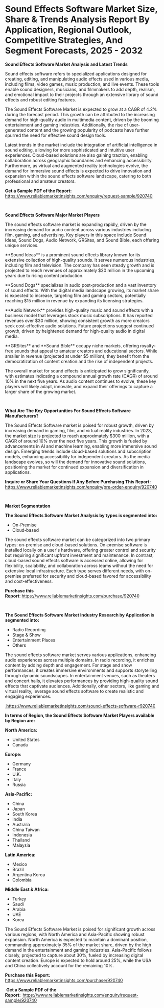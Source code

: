 <p><h1>Sound Effects Software Market Size, Share & Trends Analysis Report By Application, Regional Outlook, Competitive Strategies, And Segment Forecasts, 2025 - 2032</h1></p><p><strong>Sound Effects Software Market Analysis and Latest Trends</strong></p>
<p><p>Sound effects software refers to specialized applications designed for creating, editing, and manipulating audio effects used in various media, including films, video games, music production, and live events. These tools enable sound designers, musicians, and filmmakers to add depth, realism, and emotional impact to their projects through an extensive library of sound effects and robust editing features.</p><p>The Sound Effects Software Market is expected to grow at a CAGR of 4.2% during the forecast period. This growth can be attributed to the increasing demand for high-quality audio in multimedia content, driven by the booming entertainment and gaming industries. Additionally, the rise of user-generated content and the growing popularity of podcasts have further spurred the need for effective sound design tools.</p><p>Latest trends in the market include the integration of artificial intelligence in sound editing, allowing for more sophisticated and intuitive user experiences. Cloud-based solutions are also gaining traction, enabling collaboration across geographic boundaries and enhancing accessibility. Furthermore, as virtual and augmented reality technologies evolve, the demand for immersive sound effects is expected to drive innovation and expansion within the sound effects software landscape, catering to both professional and amateur creators.</p></p>
<p><strong>Get a Sample PDF of the Report:&nbsp;</strong> <a href="https://www.reliablemarketinsights.com/enquiry/request-sample/920740?utm_campaign=3615&utm_medium=2&utm_source=Github&utm_content=ia&utm_term=17042025&utm_id=sound-effects-software">https://www.reliablemarketinsights.com/enquiry/request-sample/920740</a></p>
<p>&nbsp;</p>
<p><strong>Sound Effects Software Major Market Players</strong></p>
<p><p>The sound effects software market is expanding rapidly, driven by the increasing demand for audio content across various industries including film, gaming, and advertising. Key players in this space include Sound Ideas, Sound Dogs, Audio Network, GRSites, and Sound Bible, each offering unique services.</p><p>**Sound Ideas** is a prominent sound effects library known for its extensive collection of high-quality sounds. It serves numerous industries, including film and television. The company has seen steady growth and is projected to reach revenues of approximately $20 million in the upcoming years due to rising content production.</p><p>**Sound Dogs** specializes in audio post-production and a vast inventory of sound effects. With the digital media landscape growing, its market share is expected to increase, targeting film and gaming sectors, potentially reaching $15 million in revenue by expanding its licensing strategies.</p><p>**Audio Network** provides high-quality music and sound effects with a business model that leverages stock music subscriptions. It has reported revenues over $30 million, showing consistent growth as more creators seek cost-effective audio solutions. Future projections suggest continued growth, driven by heightened demand for high-quality audio in digital media.</p><p>**GRSites** and **Sound Bible** occupy niche markets, offering royalty-free sounds that appeal to amateur creators and educational sectors. While smaller in revenue (projected at under $5 million), they benefit from the democratization of content creation and the rise of independent projects.</p><p>The overall market for sound effects is anticipated to grow significantly, with estimates indicating a compound annual growth rate (CAGR) of around 10% in the next five years. As audio content continues to evolve, these key players will likely adapt, innovate, and expand their offerings to capture a larger share of the growing market.</p></p>
<p>&nbsp;</p>
<p><strong>What Are The Key Opportunities For Sound Effects Software Manufacturers?</strong></p>
<p><p>The Sound Effects Software market is poised for robust growth, driven by increasing demand in gaming, film, and virtual reality industries. In 2023, the market size is projected to reach approximately $300 million, with a CAGR of around 10% over the next five years. This growth is fueled by advancements in AI and machine learning, enabling more immersive sound design. Emerging trends include cloud-based solutions and subscription models, enhancing accessibility for independent creators. As the media landscape evolves, so will the demand for innovative sound solutions, positioning the market for continued expansion and diversification in applications.</p></p>
<p><strong>Inquire or Share Your Questions If Any Before Purchasing This Report:</strong> <a href="https://www.reliablemarketinsights.com/enquiry/pre-order-enquiry/920740?utm_campaign=3615&utm_medium=2&utm_source=Github&utm_content=ia&utm_term=17042025&utm_id=sound-effects-software">https://www.reliablemarketinsights.com/enquiry/pre-order-enquiry/920740</a></p>
<p>&nbsp;</p>
<p><strong>Market Segmentation</strong></p>
<p><strong>The Sound Effects Software Market Analysis by types is segmented into:</strong></p>
<p><ul><li>On-Premise</li><li>Cloud-based</li></ul></p>
<p><p>The sound effects software market can be categorized into two primary types: on-premise and cloud-based solutions. On-premise software is installed locally on a user's hardware, offering greater control and security but requiring significant upfront investment and maintenance. In contrast, cloud-based sound effects software is accessed online, allowing for flexibility, scalability, and collaboration across teams without the need for extensive local infrastructure. Each type serves different needs, with on-premise preferred for security and cloud-based favored for accessibility and cost-effectiveness.</p></p>
<p><strong>Purchase this Report:&nbsp;</strong><a href="https://www.reliablemarketinsights.com/purchase/920740?utm_campaign=3615&utm_medium=2&utm_source=Github&utm_content=ia&utm_term=17042025&utm_id=sound-effects-software">https://www.reliablemarketinsights.com/purchase/920740</a></p>
<p>&nbsp;</p>
<p><strong>The Sound Effects Software Market Industry Research by Application is segmented into:</strong></p>
<p><ul><li>Radio Recording</li><li>Stage & Show</li><li>Entertainment Places</li><li>Others</li></ul></p>
<p><p>The sound effects software market serves various applications, enhancing audio experiences across multiple domains. In radio recording, it enriches content by adding depth and engagement. For stage and show performances, it creates immersive environments and supports storytelling through dynamic soundscapes. In entertainment venues, such as theaters and concert halls, it elevates performances by providing high-quality sound effects that captivate audiences. Additionally, other sectors, like gaming and virtual reality, leverage sound effects software to create realistic and engaging experiences.</p></p>
<p><a href="https://www.reliablemarketinsights.com/sound-effects-software-r920740?utm_campaign=3615&utm_medium=2&utm_source=Github&utm_content=ia&utm_term=17042025&utm_id=sound-effects-software">&nbsp;https://www.reliablemarketinsights.com/sound-effects-software-r920740</a></p>
<p><strong>In terms of Region, the Sound Effects Software Market Players available by Region are:</strong></p>
<p>
    <p> <strong> North America: </strong>
        <ul>
            <li>United States</li>
            <li>Canada</li>
        </ul>
        </p> 
    <p> <strong> Europe: </strong>
        <ul>
            <li>Germany</li>
            <li>France</li>
            <li>U.K.</li>
            <li>Italy</li>
            <li>Russia</li>
        </ul>
        </p> 
    <p> <strong> Asia-Pacific: </strong>
        <ul>
            <li>China</li>
            <li>Japan</li>
            <li>South Korea</li>
            <li>India</li>
            <li>Australia</li>
            <li>China Taiwan</li>
            <li>Indonesia</li>
            <li>Thailand</li>
            <li>Malaysia</li>
        </ul>
        </p> 
    <p> <strong> Latin America: </strong>
        <ul>
            <li>Mexico</li>
            <li>Brazil</li>
            <li>Argentina Korea</li>
            <li>Colombia</li>
        </ul>
        </p> 
    <p> <strong> Middle East & Africa: </strong>
        <ul>
            <li>Turkey</li>
            <li>Saudi</li>
            <li>Arabia</li>
            <li>UAE</li>
            <li>Korea</li>
        </ul>
    </p>
    </p>
<p><p>The Sound Effects Software Market is poised for significant growth across various regions, with North America and Asia-Pacific showing robust expansion. North America is expected to maintain a dominant position, commanding approximately 35% of the market share, driven by the high demand in the entertainment and gaming industries. Asia-Pacific follows closely, projected to capture about 30%, fueled by increasing digital content creation. Europe is expected to hold around 25%, while the USA and China collectively account for the remaining 10%.</p></p>
<p><strong>Purchase this Report: </strong><a href="https://www.reliablemarketinsights.com/purchase/920740?utm_campaign=3615&utm_medium=2&utm_source=Github&utm_content=ia&utm_term=17042025&utm_id=sound-effects-software">https://www.reliablemarketinsights.com/purchase/920740</a></p>
<p>&nbsp;<strong>Get a Sample PDF of the Report:&nbsp;&nbsp;</strong><a href="https://www.reliablemarketinsights.com/enquiry/request-sample/920740?utm_campaign=3615&utm_medium=2&utm_source=Github&utm_content=ia&utm_term=17042025&utm_id=sound-effects-software">https://www.reliablemarketinsights.com/enquiry/request-sample/920740</a></p>
<p><strong></strong></p>
<p><p></p><p></p><p></p></p>